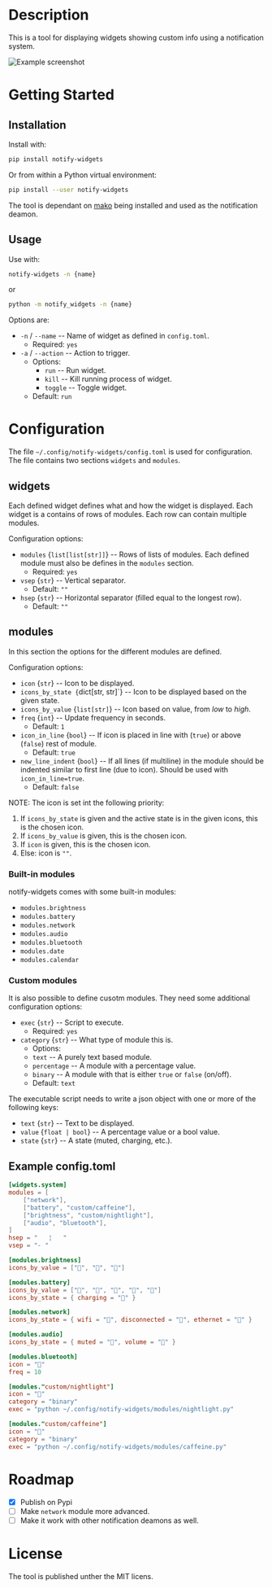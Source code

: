 # Description
This is a tool for displaying widgets showing custom info using a notification system.

![Example screenshot](Resources/screenshot.png)

# Getting Started
## Installation
Install with:
```sh
pip install notify-widgets
```
Or from within a Python virtual environment:
```sh
pip install --user notify-widgets
```


The tool is dependant on [mako](https://github.com/emersion/mako) being installed and used as the notification deamon.

## Usage
Use with:
```sh
notify-widgets -n {name}
```
or
```sh
python -m notify_widgets -n {name}
```

Options are:
* `-n` / `--name` -- Name of widget as defined in `config.toml`.
    - Required: `yes`
* `-a` / `--action` -- Action to trigger.
    - Options:
        * `run` -- Run widget.
        * `kill` -- Kill running process of widget.
        * `toggle` -- Toggle widget.
    * Default: `run`

# Configuration
The file `~/.config/notify-widgets/config.toml` is used for configuration. The file contains two sections `widgets` and `modules`.

## widgets
Each defined widget defines what and how the widget is displayed. Each widget is a contains of rows of modules. Each row can contain multiple modules.

Configuration options:
* `modules` {`list[list[str]]`} -- Rows of lists of modules. Each defined module must also be defines in the `modules` section.
    - Required: `yes`
* `vsep` {`str`} -- Vertical separator.
    - Default: `""`
* `hsep` {`str`} -- Horizontal separator (filled equal to the longest row).
    - Default: `""`

## modules
In this section the options for the different modules are defined. 

Configuration options:
* `icon` {`str`} -- Icon to be displayed.
* `icons_by_state {`dict[str, str]`} -- Icon to be displayed based on the given state.
* `icons_by_value` {`list[str]`} -- Icon based on value, from *low* to *high*. 
* `freq` {`int`} -- Update frequency in seconds.
    - Default: `1`
* `icon_in_line` {`bool`} -- If icon is placed in line with (`true`) or above (`false`) rest of module.
    - Default: `true`
* `new_line_indent` {`bool`} -- If all lines (if multiline) in the module should be indented similar to first line (due to icon). Should be used with `icon_in_line=true`.
    - Default: `false`

NOTE: The icon is set int the following priority:
1. If `icons_by_state` is given and the active state is in the given icons, this is the chosen icon.
2. If `icons_by_value` is given, this is the chosen icon.
3. If `icon` is given, this is the chosen icon.
4. Else: icon is `""`.

### Built-in modules
notify-widgets comes with some built-in modules:
* `modules.brightness`
* `modules.battery`
* `modules.network`
* `modules.audio`
* `modules.bluetooth`
* `modules.date`
* `modules.calendar`

### Custom modules
It is also possible to define cusotm modules. They need some additional configuration options:

* `exec` {`str`} -- Script to execute.
    - Required: `yes`
* `category` {`str`} -- What type of module this is.
    - Options:
	* `text` -- A purely text based module.
	* `percentage` -- A module with a percentage value.
	* `binary` -- A module with that is either `true` or `false` (on/off).
    - Default: `text`

The executable script needs to write a json object with one or more of the following keys:
* `text` {`str`} -- Text to be displayed.
* `value` {`float | bool`} -- A percentage value or a bool value.
* `state` {`str`} -- A state (muted, charging, etc.).

## Example config.toml
```toml
[widgets.system]
modules = [
	["network"],
	["battery", "custom/caffeine"],
	["brightness", "custom/nightlight"],
	["audio", "bluetooth"],
]
hsep = "   ¦   "
vsep = "- "

[modules.brightness]
icons_by_value = ["󰃞", "󰃟", "󰃠"]

[modules.battery]
icons_by_value = ["", "", "", "", ""]
icons_by_state = { charging = "" }

[modules.network]
icons_by_state = { wifi = "󰖩", disconnected = "󰖪", ethernet = "󰈀" }

[modules.audio]
icons_by_state = { muted = "", volume = "" }

[modules.bluetooth]
icon = ""
freq = 10

[modules."custom/nightlight"]
icon = ""
category = "binary"
exec = "python ~/.config/notify-widgets/modules/nightlight.py"

[modules."custom/caffeine"]
icon = ""
category = "binary"
exec = "python ~/.config/notify-widgets/modules/caffeine.py"
```

# Roadmap
* [x] Publish on Pypi
* [ ] Make `network` module more advanced.
* [ ] Make it work with other notification deamons as well.

# License
The tool is published unther the MIT licens.
